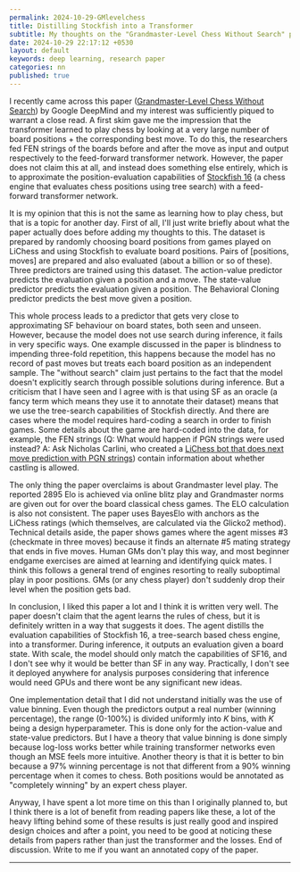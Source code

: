 ```yaml
---
permalink: 2024-10-29-GMlevelchess
title: Distilling Stockfish into a Transformer
subtitle: My thoughts on the "Grandmaster-Level Chess Without Search" paper from Google DeepMind
date: 2024-10-29 22:17:12 +0530
layout: default
keywords: deep learning, research paper
categories: nn
published: true
---
```


I recently came across this paper ([Grandmaster-Level Chess Without Search](http://arxiv.org/abs/2402.04494)) by Google DeepMind and my interest was sufficiently piqued to warrant a close read. A first skim gave me the impression that the transformer learned to play chess by looking at a very large number of board positions + the corresponding best move. To do this, the researchers fed FEN strings of the boards before and after the move as input and output respectively to the feed-forward transformer network. However, the paper does not claim this at all, and instead does something else entirely, which is to approximate the position-evaluation capabilities of [Stockfish 16](https://stockfishchess.org/blog/2023/stockfish-16/) (a chess engine that evaluates chess positions using tree search) with a feed-forward transformer network.  
  
It is my opinion that this is not the same as learning how to play chess, but that is a topic for another day. First of all, I'll just write briefly about what the paper actually does before adding my thoughts to this. The dataset is prepared by randomly choosing board positions from games played on LiChess and using Stockfish to evaluate board positions. Pairs of [positions, moves] are prepared and also evaluated (about a billion or so of these). Three predictors are trained using this dataset. The action-value predictor predicts the evaluation given a position and a move. The state-value predictor predicts the evaluation given a position. The Behavioral Cloning predictor predicts the best move given a position.  
  
This whole process leads to a predictor that gets very close to approximating SF behaviour on board states, both seen and unseen. However, because the model does not use search during inference, it fails in very specific ways. One example discussed in the paper is blindness to impending three-fold repetition, this happens because the model has no record of past moves but treats each board position as an independent sample. The "without search" claim just pertains to the fact that the model doesn't explicitly search through possible solutions during inference. But a criticism that I have seen and I agree with is that using SF as an oracle (a fancy term which means they use it to annotate their dataset) means that we use the tree-search capabilities of Stockfish directly. And there are cases where the model requires hard-coding a search in order to finish games. Some details about the game are hard-coded into the data, for example, the FEN strings (Q: What would happen if PGN strings were used instead? A: Ask Nicholas Carlini, who created a [LiChess bot that does next move prediction with PGN strings](https://nicholas.carlini.com/writing/2023/chess-llm.html)) contain information about whether castling is allowed.  
  
The only thing the paper overclaims is about Grandmaster level play. The reported 2895 Elo is achieved via online blitz play and Grandmaster norms are given out for over the board classical chess games. The ELO calculation is also not consistent. The paper uses BayesElo with anchors as the LiChess ratings (which themselves, are calculated via the Glicko2 method). Technical details aside, the paper shows games where the agent misses #3 (checkmate in three moves) because it finds an alternate #5 mating strategy that ends in five moves. Human GMs don't play this way, and most beginner endgame exercises are aimed at learning and identifying quick mates. I think this follows a general trend of engines resorting to really suboptimal play in poor positions. GMs (or any chess player) don't suddenly drop their level when the position gets bad.  
  
In conclusion, I liked this paper a lot and I think it is written very well. The paper doesn't claim that the agent learns the rules of chess, but it is definitely written in a way that suggests it does. The agent distills the evaluation capabilities of Stockfish 16, a tree-search based chess engine, into a transformer. During inference, it outputs an evaluation given a board state. With scale, the model should only match the capabilities of SF16, and I don't see why it would be better than SF in any way. Practically, I don't see it deployed anywhere for analysis purposes considering that inference would need GPUs and there wont be any significant new ideas.  
  
One implementation detail that I did not understand initially was the use of value binning. Even though the predictors output a real number (winning percentage), the range (0-100%) is divided uniformly into $K$ bins, with $K$ being a design hyperparameter. This is done only for the action-value and state-value predictors. But I have a theory that value binning is done simply because log-loss works better while training transformer networks even though an MSE feels more intuitive. Another theory is that it is better to bin because a 97% winning percentage is not that different from a 90% winning percentage when it comes to chess. Both positions would be annotated as "completely winning" by an expert chess player.  
  
Anyway, I have spent a lot more time on this than I originally planned to, but I think there is a lot of benefit from reading papers like these, a lot of the heavy lifting behind some of these results is just really good and inspired design choices and after a point, you need to be good at noticing these details from papers rather than just the transformer and the losses. End of discussion. Write to me if you want an annotated copy of the paper.

---
